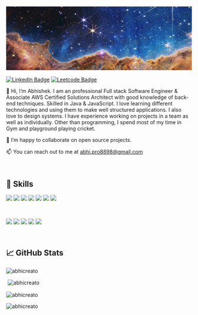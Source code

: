![Abhishek's GitHub Banner](./asset/banner.png)

[![LinkedIn Badge](https://img.shields.io/badge/LinkedIn-Profile-informational?style=flat&logo=linkedin&logoColor=white&color=0D76A8)](https://www.linkedin.com/in/abhishek-pawaskar-a652b01ba/)
[![Leetcode Badge](https://img.shields.io/badge/dynamic/json?style=flat-square&labelColor=black&color=%23ffa116&label=Solved&query=solvedOverTotal&url=https%3A%2F%2Fleetcode-badge.vercel.app%2Fapi%2Fusers%2FabhiCreato&logo=leetcode&logoColor=yellow)](https://leetcode.com/abhiCreato/)




👋 Hi, I’m Abhishek. I am an professional Full stack Software Engineer & Associate AWS Certified Solutions Architect with good knowledge of back-end techniques. Skilled in Java & JavaScript. I love learning different technologies and using them to make well structured applications. I also love to design systems. I have experience working on projects in a team as well as individually. Other than programming, I spend most of my time in Gym and playground playing cricket.

💞️ I’m happy to collaborate on open source projects.

📫 You can reach out to me at abhi.pro8898@gmail.com

<br>

## 💼 Skills

![](https://img.shields.io/badge/Code-Java-informational?style=flat&logo=JavaScript&logoColor=white&color=0D76A8)
![](https://img.shields.io/badge/Cloud-AWS-informational?style=flat&logo=Amazon&logoColor=white&color=0D76A8)
![](https://img.shields.io/badge/Code-SQL-informational?style=flat&logo=SQL&logoColor=white&color=0D76A8)
![](https://img.shields.io/badge/Code-JavaScript-informational?style=flat&logo=JavaScript&logoColor=white&color=0D76A8)
![](https://img.shields.io/badge/Code-TypeScript-informational?style=flat&logo=TypeScript&logoColor=white&color=0D76A8)
![](https://img.shields.io/badge/Code-HTML-informational?style=flat&logo=html5&logoColor=white&color=0D76A8)
![](https://img.shields.io/badge/Code-CSS-informational?style=flat&logo=html5&logoColor=white&color=0D76A8)

<br>

![](https://img.shields.io/badge/Tools-VS%20Code-informational?style=flat&logo=visualstudiocode&logoColor=white&color=0D76A8)
![](https://img.shields.io/badge/Tools-STS-informational?style=flat&logo=npm&logoColor=white&color=0D76A8)
![](https://img.shields.io/badge/Tools-intellij-informational?style=flat&logo=yarn&logoColor=white&color=0D76A8)
![](https://img.shields.io/badge/Tools-Postman-informational?style=flat&logo=Postman&logoColor=white&color=0D76A8)
![](https://img.shields.io/badge/Tools-Jira-informational?style=flat&logo=Jira-Software&logoColor=white&color=0D76A8)

<br>

## &#x1f4c8; GitHub Stats

<p><img align="center" src="https://github-profile-trophy.vercel.app/?username=abhicreato" alt="abhicreato" /></p>

<p>&nbsp;<img align="center" src="https://github-readme-stats.vercel.app/api?username=abhicreato&show_icons=true&locale=en" alt="abhicreato" /></p>

<p><img align="center" src="https://github-readme-streak-stats.herokuapp.com/?user=abhicreato&" alt="abhicreato" /></p>

<p><img align="left" src="https://github-readme-stats.vercel.app/api/top-langs?username=abhicreato&show_icons=true&locale=en&layout=compact" alt="abhicreato" /></p>



<!--
**abhicreato/abhicreato** is a ✨ _special_ ✨ repository because its `README.md` (this file) appears on your GitHub profile.

-->

